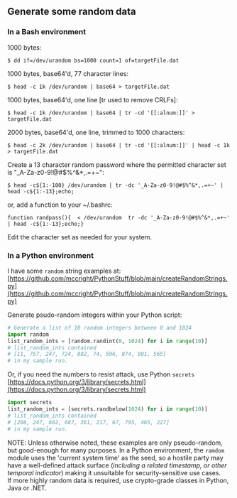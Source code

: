 ## Generate some random data  

### In a Bash environment  
1000 bytes:
```  
$ dd if=/dev/urandom bs=1000 count=1 of=targetFile.dat  
```  
  
1000 bytes, base64'd, 77 character lines:
```  
$ head -c 1k /dev/urandom | base64 > targetFile.dat  
```  
  
1000 bytes, base64'd, one line [tr used to remove CRLFs]:
```  
$ head -c 1k /dev/urandom | base64 | tr -cd '[[:alnum:]]' > targetFile.dat  
```  
  
2000 bytes, base64'd, one line, trimmed to 1000 characters:
```  
$ head -c 2k /dev/urandom | base64 | tr -cd '[[:alnum:]]' | head -c 1k > targetFile.dat  
```  

Create a 13 character random password where the permitted character set is "_A-Za-z0-9!@#$%^&*,.=+~":  
```  
$ head -c${1:-100} /dev/urandom | tr -dc '_A-Za-z0-9!@#$%^&*,.=+~' | head -c${1:-13};echo;  
```  
or, add a function to your ~/.bashrc:
```  
function randpass(){  < /dev/urandom  tr -dc '_A-Za-z0-9!@#$%^&*,.=+~' | head -c${1:-13};echo;}  
```  

Edit the character set as needed for your system.  

### In a Python environment  
I have some ```random``` string examples at: [https://github.com/mccright/PythonStuff/blob/main/createRandomStrings.py](https://github.com/mccright/PythonStuff/blob/main/createRandomStrings.py)  

Generate psudo-random integers within your Python script:   
```python
# Generate a list of 10 random integers between 0 and 1024
import random
list_random_ints = [random.randint(0, 1024) for i in range(10)]
# list_random_ints contained 
# [11, 757, 247, 724, 882, 74, 596, 874, 991, 565]
# in my sample run.
```
Or, if you need the numbers to resist attack, use Python ```secrets``` [https://docs.python.org/3/library/secrets.html](https://docs.python.org/3/library/secrets.html)  
```python
import secrets
list_random_ints = [secrets.randbelow(1024) for i in range(10)]
# list_random_ints contained 
# [208, 247, 662, 687, 361, 217, 67, 795, 465, 227]
# in my sample run.
```
  
NOTE: Unless otherwise noted, these examples are only pseudo-random, but good-enough for many purposes.  In a Python environment, the ```ramdom``` module uses the 'current system time' as the seed, so a hostile party may have a well-defined attack surface (*including a related timestamp, or other temporal indicator*) making it unsuitable for security-sensitive use cases.  
If more highly random data is required, use crypto-grade classes in Python, Java or .NET.
